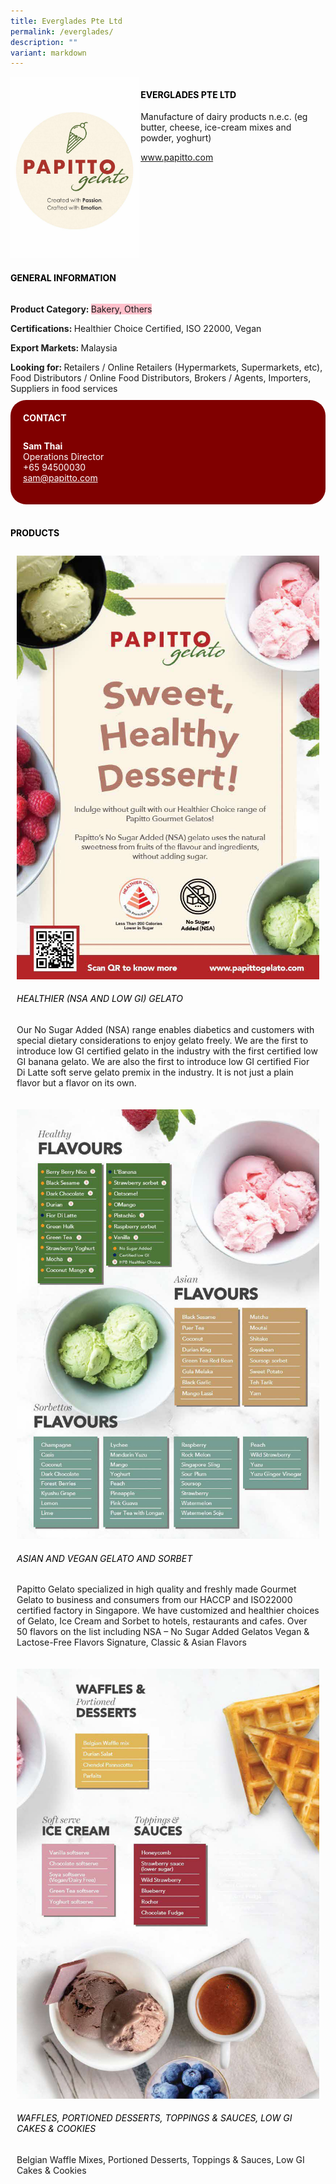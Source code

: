 ```yaml
---
title: Everglades Pte Ltd
permalink: /everglades/
description: ""
variant: markdown
---
```

<div class="flex-paragraph"> 
<p style="text-transform: uppercase">
</p>
</div> 
<div class="flex-container" style="display: flex; flex-wrap: wrap;"> 
<div class="card sgds" style="flex: 1 1 40%; display: block;">
<img src="/images/everglades_logo.jpg">
</div> 
<div class="card-sgds" style="flex: 1 1 58%; display: block; margin-left: 3px"> 
<h4 style="text-transform: uppercase; color: black;">
<b>Everglades Pte Ltd
</b>
</h4> 
<p>Manufacture of dairy products n.e.c. (eg butter, cheese, ice-cream mixes and powder, yoghurt)
</p> 
<p>
<a href="https://www.papitto.com" target="_blank">www.papitto.com
</a>
</p> 
</div> 
</div> 
<h4 style="text-transform: uppercase; color: black;">
<b>General Information
</b>
</h4> 
<div class="flex-container" style="display: flex; flex-wrap: wrap;"> 
<div class="card sgds" style="flex: 1 1 65%; display: block; align-self: stretch"> 
<div class="flex-paragraph"> 
<p>
<b>Product Category: 
</b>
<span style="background-color: pink; border-radius: 10 px;">Bakery, Others
</span>
</p> 
<p>
<b>Certifications: 
</b> Healthier Choice Certified, ISO 22000, Vegan
</p> 
<p>
<b>Export Markets: 
</b>Malaysia
</p> 
<p style="margin-bottom: 10px;">
<b>Looking for: 
</b>Retailers / Online Retailers (Hypermarkets, Supermarkets, etc), Food Distributors / Online Food Distributors, Brokers / Agents, Importers, Suppliers in food services
</p> 
</div> 
</div> 
<div class="card sgds" style="flex: 1 1 35%; padding: 10px; display: block; background-color: maroon; border-radius: 25px; align-self: center;"> 
<h4 style="color: white; margin-top: 10px; margin-left: 10px;">CONTACT
</h4> 
<div class="flex-paragraph"> 
<p style="padding: 10px; color: white;">
<b>Sam Thai
</b>
<br>Operations Director
<br>+65 94500030
<br>
<a href="mailto:sam@papitto.com" style="color: white;">sam@papitto.com
</a>
</p> 
</div> 
</div> 
</div> 
<br> 
<h4 style="text-transform: uppercase; color: black;">
<b>products
</b>
</h4> 
<div style="display: flex; flex-wrap: wrap;"> 
<div class="card sgds" style="flex: 1 1 47%; margin: 10px; display: block;"> 
<div class="flex-image" style="display: block;">
<img src="/images/everglades_product1.jpg">
</div> 
<div class="flex-paragraph"> 
<h6 style="text-transform: uppercase; color: black;">Healthier (NSA and Low GI) Gelato
</h6> 
<p>Our No Sugar Added (NSA) range enables diabetics and customers with special dietary considerations to enjoy gelato freely. We are the first to introduce low GI certified gelato in the industry with the first certified low GI banana gelato. We are also the first to introduce low GI certified Fior Di Latte soft serve gelato premix in the industry. It is not just a plain flavor but a flavor on its own.
</p>
</div> 
</div> 
<div class="card sgds" style="flex: 1 1 47%; margin: 10px; display: block;"> 
<div class="flex-image" style="display: block;">
<img src="/images/everglades_product2.jpg">
</div> 
<div class="flex-paragraph"> 
<h6 style="text-transform: uppercase; color: black;"> Asian and Vegan Gelato and Sorbet
</h6> 
<p>Papitto Gelato specialized in high quality and freshly made Gourmet Gelato to business and consumers from our HACCP and ISO22000 certified factory in Singapore. We have customized and healthier choices of Gelato, Ice Cream and Sorbet to hotels, restaurants and cafes. Over 50 flavors on the list including NSA – No Sugar Added Gelatos Vegan &amp; Lactose-Free Flavors Signature, Classic &amp; Asian Flavors
</p>
</div> 
</div> 
<div class="card sgds" style="flex: 1 1 47%; margin: 10px; display: block;"> 
<div class="flex-image" style="display: block;">
<img src="/images/everglades_product3.jpg">
</div> 
<div class="flex-paragraph"> 
<h6 style="text-transform: uppercase; color: black;">Waffles, Portioned Desserts, Toppings &amp; Sauces, Low GI Cakes &amp; Cookies
</h6> 
<p>Belgian Waffle Mixes, Portioned Desserts, Toppings &amp; Sauces, Low GI Cakes &amp; Cookies
</p>
</div> 
</div> 
</div>